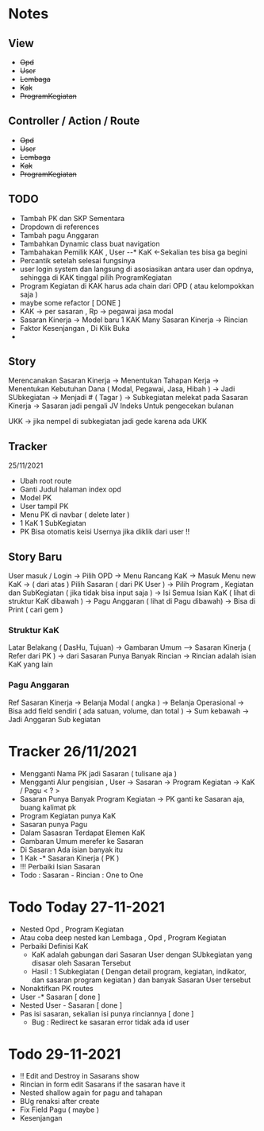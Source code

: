 # Notes

## View
* ~~Opd~~
* ~~User~~
* ~~Lembaga~~
* ~~Kak~~
* ~~ProgramKegiatan~~

## Controller / Action / Route
* ~~Opd~~
* ~~User~~
* ~~Lembaga~~
* ~~Kak~~
* ~~ProgramKegiatan~~


## TODO
* Tambah PK dan SKP Sementara
* Dropdown di references
* Tambah pagu Anggaran
* Tambahkan Dynamic class buat navigation
* Tambahakan Pemilik KAK , User --* KaK <-Sekalian tes bisa ga begini
* Percantik setelah selesai fungsinya
* user login system dan langsung di asosiasikan antara user dan opdnya, sehingga di KAK tinggal pilih ProgramKegiatan
* Program Kegiatan di KAK harus ada chain dari OPD ( atau kelompokkan saja )
* maybe some refactor [ DONE ]
* KAK -> per sasaran , Rp -> pegawai jasa modal
* Sasaran Kinerja -> Model baru 1 KAK Many Sasaran Kinerja -> Rincian
* Faktor Kesenjangan , Di Klik Buka 
* 

## Story
Merencanakan Sasaran Kinerja -> Menentukan Tahapan Kerja -> Menentukan Kebutuhan Dana ( Modal, Pegawai, Jasa, Hibah ) -> Jadi SUbkegiatan -> Menjadi # ( Tagar ) -> Subkegiatan melekat pada Sasaran Kinerja -> Sasaran jadi pengali JV Indeks Untuk pengecekan bulanan

UKK -> jika nempel di subkegiatan jadi gede karena ada UKK

## Tracker
25/11/2021
* Ubah root route
* Ganti Judul halaman index opd
* Model PK
* User tampil PK
* Menu PK di navbar ( delete later )
* 1 KaK 1 SubKegiatan
* PK Bisa otomatis keisi Usernya jika diklik dari user !!
## Story Baru
User masuk / Login -> Pilih OPD
-> Menu Rancang KaK -> Masuk Menu new KaK
-> ( dari atas ) Pilih Sasaran ( dari PK User )
-> Pilih Program , Kegiatan dan SubKegiatan ( jika tidak bisa input saja ) -> Isi Semua Isian KaK ( lihat di struktur KaK dibawah ) -> Pagu Anggaran ( lihat di Pagu dibawah)
-> Bisa di Print ( cari gem )

### Struktur KaK
 Latar Belakang ( DasHu, Tujuan) -> Gambaran Umum --> Sasaran Kinerja ( Refer dari PK ) -> dari Sasaran Punya Banyak Rincian -> Rincian adalah isian KaK yang lain

 ### Pagu Anggaran
 Ref Sasaran Kinerja -> Belanja Modal ( angka ) -> Belanja Operasional -> Bisa add field sendiri ( ada satuan, volume, dan total ) -> Sum kebawah -> Jadi Anggaran Sub kegiatan

 # Tracker 26/11/2021
 * Mengganti Nama PK jadi Sasaran ( tulisane aja )
 * Mengganti Alur pengisian , User -> Sasaran -> Program Kegiatan -> KaK / Pagu < ? >
 * Sasaran Punya Banyak Program Kegiatan -> PK ganti ke Sasaran aja, buang kalimat pk
 * Program Kegiatan punya KaK
 * Sasaran punya Pagu
 * Dalam Sasasran Terdapat Elemen KaK
 * Gambaran Umum merefer ke Sasaran
 * Di Sasaran Ada isian banyak itu
 * 1 Kak -* Sasaran Kinerja ( PK )
 * !!! Perbaiki Isian Sasaran
 * Todo : Sasaran - Rincian : One to One
 

 # Todo Today 27-11-2021
 * Nested Opd , Program Kegiatan
 * Atau coba deep nested kan Lembaga , Opd , Program Kegiatan
 * Perbaiki Definisi KaK
    * KaK adalah gabungan dari Sasaran User dengan SUbkegiatan yang disasar oleh Sasaran Tersebut
    * Hasil : 1 Subkegiatan ( Dengan detail program, kegiatan, indikator, dan sasaran program kegiatan ) dan banyak Sasaran User tersebut
 * Nonaktifkan PK routes 
 * User -* Sasaran [ done ]
 * Nested User - Sasaran [ done ]
 * Pas isi sasaran, sekalian isi punya rinciannya [ done ]
    * Bug : Redirect ke sasaran error tidak ada id user
 # Todo 29-11-2021
 * !! Edit and Destroy in Sasarans show
 * Rincian in form edit Sasarans if the sasaran have it
 * Nested shallow again for pagu and tahapan
 * BUg renaksi after create
 * Fix Field Pagu ( maybe )
 * Kesenjangan